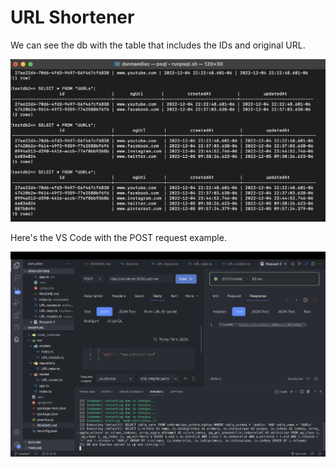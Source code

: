 # URL Shortener

We can see the db with the table that includes the IDs and original URL.

![Database](/imgs/db.png)

Here's the VS Code with the POST request example.

![POST Request](/imgs/req.png)
